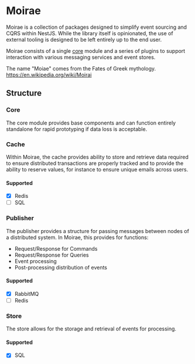 # Moirae

Moirae is a collection of packages designed to simplify event sourcing and CQRS within NestJS. While the library itself is opinionated, the use of external tooling is designed to be left entirely up to the end user.

Moirae consists of a single [core](./packages/core/README.md) module and a series of plugins to support interaction with various messaging services and event stores.

The name "Moiae" comes from the Fates of Greek mythology. https://en.wikipedia.org/wiki/Moirai

## Structure
### Core
The core module provides base components and can function entirely standalone for rapid prototyping if data loss is acceptable.

### Cache
Within Moirae, the cache provides ability to store and retrieve data required to ensure distributed transactions are properly tracked and to provide the ability to reserve values, for instance to ensure unique emails across users.

#### Supported
- [x] Redis
- [ ] SQL

### Publisher
The publisher provides a structure for passing messages between nodes of a distributed system. In Moirae, this provides for functions:
- Request/Response for Commands
- Request/Response for Queries
- Event processing
- Post-processing distribution of events

#### Supported
- [x] RabbitMQ
- [ ] Redis

### Store
The store allows for the storage and retrieval of events for processing.

#### Supported
- [x] SQL
